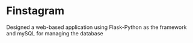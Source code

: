 # Finstagram
Designed a web-based application using Flask-Python as the framework and mySQL for managing the database
